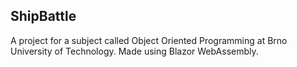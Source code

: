 ## ShipBattle ##

A project for a subject called Object Oriented Programming at Brno University of Technology.
Made using Blazor WebAssembly.
